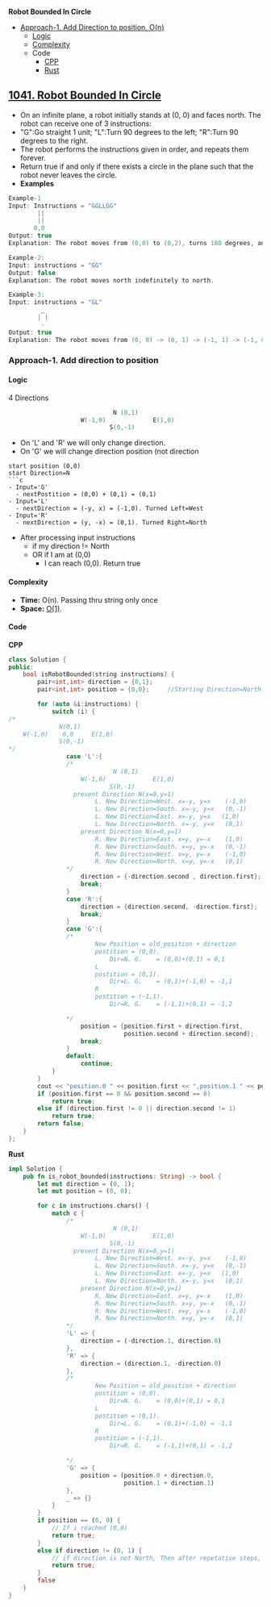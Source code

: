 **Robot Bounded In Circle**
- [Approach-1. Add Direction to position. O(n)](#a1)
  - [Logic](#l)
  - [Complexity](#c)
  - Code
    - [CPP](#cpp)
    - [Rust](#rs)

## [1041. Robot Bounded In Circle](https://leetcode.com/problems/robot-bounded-in-circle/)
- On an infinite plane, a robot initially stands at (0, 0) and faces north. The robot can receive one of 3 instructions:
- "G":Go straight 1 unit; "L":Turn 90 degrees to the left; "R":Turn 90 degrees to the right.
- The robot performs the instructions given in order, and repeats them forever.
- Return true if and only if there exists a circle in the plane such that the robot never leaves the circle.
- **Examples**
```c
Example-1
Input: Instructions = "GGLLGG"
        ||
        ||
       0,0
Output: true
Explanation: The robot moves from (0,0) to (0,2), turns 180 degrees, and then returns to (0,0).

Example-2:
Input: instructions = "GG"
Output: false
Explanation: The robot moves north indefinitely to north.

Example-3:
Input: instructions = "GL"
         _
        | |
         - 
Output: true
Explanation: The robot moves from (0, 0) -> (0, 1) -> (-1, 1) -> (-1, 0) -> (0, 0) -> ...
```

<a name=a1></a>
### Approach-1. Add direction to position
#### Logic
4 Directions
```c
                             N (0,1)
                    W(-1,0)             E(1,0)
                            S(0,-1)
```
- On 'L' and 'R' we will only change direction.
- On 'G' we will change direction position (not direction
```
start position (0,0)
start Direction=N
```c
- Input='G'
  - nextPostition = (0,0) + (0,1) = (0,1)
- Input='L'
  - nextDirection = (-y, x) = (-1,0). Turned Left=West
- Input='R'
  - nextDirection = (y, -x) = (0,1). Turned Right=North
```
- After processing input instructions
  - if my direction != North
  - OR if I am at (0,0)
    - I can reach (0,0). Return true

#### Complexity
- **Time:** O(n). Passing thru string only once
- **Space:** [O(1)](/DS_Questions).
#### Code
<a name=cpp></a>
**CPP**
```cpp
class Solution {
public:
    bool isRobotBounded(string instructions) {
        pair<int,int> direction = {0,1};
        pair<int,int> position = {0,0};     //Starting Direction=North

        for (auto &i:instructions) {
            switch (i) {
/*
              N(0,1)
    W(-1,0)    0,0     E(1,0)
              S(0,-1)
*/
                case 'L':{
                /*
                             N (0,1)
                    W(-1,0)             E(1,0)
                            S(0,-1)
                  present Direction N(x=0,y=1)
                        L. New Direction=West. x=-y, y=x    (-1,0)
                        L. New Direction=South. x=-y, y=x   (0,-1)
                        L. New Direction=East. x=-y, y=x   (1,0)
                        L. New Direction=North. x=-y, y=x   (0,1)
                    present Direction N(x=0,y=1)
                        R. New Direction=East. x=y, y=-x    (1,0)
                        R. New Direction=South. x=y, y=-x   (0,-1)
                        R. New Direction=West. x=y, y=-x    (-1,0)
                        R. New Direction=North. x=y, y=-x   (0,1)
                */
                    direction = {-direction.second , direction.first};
                    break;
                }
                case 'R':{
                    direction = {direction.second, -direction.first};
                    break;
                }
                case 'G':{
                /*
                        New Position = old_position + direction
                        postition = (0,0).
                            Dir=N. G.    = (0,0)+(0,1) = 0,1
                        L
                        postition = (0,1).
                            Dir=L. G.    = (0,1)+(-1,0) = -1,1
                        R
                        postition = (-1,1).
                            Dir=R. G.    = (-1,1)+(0,1) = -1,2

                */
                    position = {position.first + direction.first, 
                                position.second + direction.second};
                    break;
                }
                default:
                    continue;
            }
        }
        cout << "position.0 " << position.first << ",position.1 " << position.second <<"\n";
        if (position.first == 0 && position.second == 0)
            return true;
        else if (direction.first != 0 || direction.second != 1)
            return true;
        return false;
    }
};
```
<a name=rs></a>
**Rust**
```rs
impl Solution {
    pub fn is_robot_bounded(instructions: String) -> bool {
        let mut direction = (0, 1);
        let mut position = (0, 0);

        for c in instructions.chars() {
            match c {
                /*
                             N (0,1)
                    W(-1,0)             E(1,0)
                            S(0,-1)
                  present Direction N(x=0,y=1)
                        L. New Direction=West. x=-y, y=x    (-1,0)
                        L. New Direction=South. x=-y, y=x   (0,-1)
                        L. New Direction=East. x=-y, y=x   (1,0)
                        L. New Direction=North. x=-y, y=x   (0,1)
                    present Direction N(x=0,y=1)
                        R. New Direction=East. x=y, y=-x    (1,0)
                        R. New Direction=South. x=y, y=-x   (0,-1)
                        R. New Direction=West. x=y, y=-x    (-1,0)
                        R. New Direction=North. x=y, y=-x   (0,1)
                */
                'L' => {
                    direction = (-direction.1, direction.0)
                },
                'R' => {
                    direction = (direction.1, -direction.0)
                },
                /*
                        New Position = old_position + direction
                        postition = (0,0).
                            Dir=N. G.    = (0,0)+(0,1) = 0,1
                        L
                        postition = (0,1).
                            Dir=L. G.    = (0,1)+(-1,0) = -1,1
                        R
                        postition = (-1,1).
                            Dir=R. G.    = (-1,1)+(0,1) = -1,2

                */
                'G' => {
                    position = (position.0 + direction.0,
                                position.1 + direction.1)
                },
                _ => {}
            }
        }
        if position == (0, 0) {
            // If i reached (0,0)
            return true;
        }
        else if direction != (0, 1) {
            // if direction is not North, Then after repetative steps, I can reach 0,0
            return true;
        }
        false        
    }
}
```
